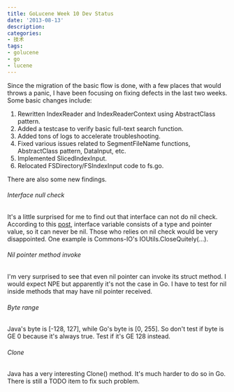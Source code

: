 ```yaml
---
title: GoLucene Week 10 Dev Status
date: '2013-08-13'
description:
categories:
- 技术
tags:
- golucene
- go
- lucene
---
```


Since the migration of the basic flow is done, with a few places that would throws a panic, I have been focusing on fixing defects in the last two weeks. Some basic changes include:

1. Rewritten IndexReader and IndexReaderContext using AbstractClass pattern.
2. Added a testcase to verify basic full-text search function.
3. Added tons of logs to accelerate troubleshooting.
4. Fixed various issues related to SegmentFileName functions, AbstractClass pattern, DataInput, etc.
5. Implemented SlicedIndexInput.
6. Relocated FSDirectory/FSIndexInput code to fs.go.

There are also some new findings.

###### Interface null check

It's a little surprised for me to find out that interface can not do nil check. According to this [post](http://stackoverflow.com/questions/13476349/check-for-nil-and-nil-interface-in-go), interface variable consists of a type and pointer value, so it can never be nil. Those who relies on nil check would be very disappointed. One example is Commons-IO's IOUtils.CloseQuitely(...).

###### Nil pointer method invoke

I'm very surprised to see that even nil pointer can invoke its struct method. I would expect NPE but apparently it's not the case in Go. I have to test for nil inside methods that may have nil pointer received.

###### Byte range
Java's byte is [-128, 127], while Go's byte is [0, 255]. So don't test if byte is GE 0 because it's always true. Test if it's GE 128 instead.

###### Clone
Java has a very interesting Clone() method. It's much harder to do so in Go. There is still a TODO item to fix such problem.